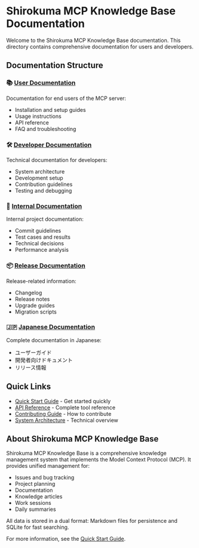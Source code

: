 # Shirokuma MCP Knowledge Base Documentation

Welcome to the Shirokuma MCP Knowledge Base documentation. This directory contains comprehensive documentation for users and developers.

## Documentation Structure

### 📚 [User Documentation](user/)
Documentation for end users of the MCP server:
- Installation and setup guides
- Usage instructions
- API reference
- FAQ and troubleshooting

### 🛠️ [Developer Documentation](developer/)
Technical documentation for developers:
- System architecture
- Development setup
- Contribution guidelines
- Testing and debugging

### 🔐 [Internal Documentation](internal/)
Internal project documentation:
- Commit guidelines
- Test cases and results
- Technical decisions
- Performance analysis

### 📦 [Release Documentation](releases/)
Release-related information:
- Changelog
- Release notes
- Upgrade guides
- Migration scripts

### 🇯🇵 [Japanese Documentation](ja/)
Complete documentation in Japanese:
- ユーザーガイド
- 開発者向けドキュメント
- リリース情報

## Quick Links

- [Quick Start Guide](user/quickstart.md) - Get started quickly
- [API Reference](user/api-reference.md) - Complete tool reference
- [Contributing Guide](developer/contributing.md) - How to contribute
- [System Architecture](developer/architecture.md) - Technical overview

## About Shirokuma MCP Knowledge Base

Shirokuma MCP Knowledge Base is a comprehensive knowledge management system that implements the Model Context Protocol (MCP). It provides unified management for:

- Issues and bug tracking
- Project planning
- Documentation
- Knowledge articles
- Work sessions
- Daily summaries

All data is stored in a dual format: Markdown files for persistence and SQLite for fast searching.

For more information, see the [Quick Start Guide](user/quickstart.md).